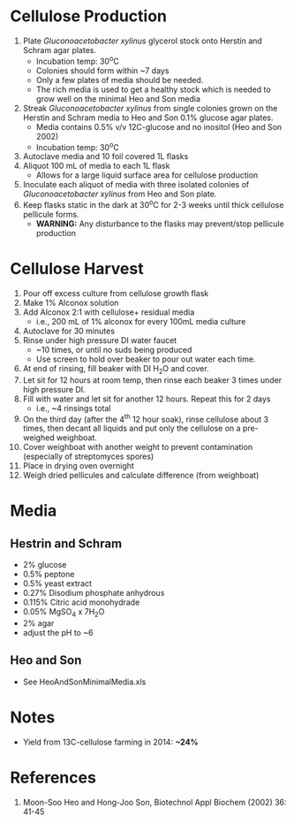 # Cellulose Production

1. Plate *Gluconoacetobacter xylinus* glycerol stock onto Herstin and Schram agar plates. 
	* Incubation temp: 30<sup>o</sup>C 
	* Colonies should form within ~7 days
	* Only a few plates of media should be needed.
	* The rich media is used to get a healthy stock which is needed to grow well on the
  minimal Heo and Son media
1. Streak *Gluconoacetobacter xylinus* from single colonies grown on the Herstin 
and Schram media to Heo and Son 0.1% glucose agar plates. 
	* Media contains 0.5% v/v 12C-glucose and no inositol (Heo and Son 2002)
	* Incubation temp: 30<sup>o</sup>C 
3. Autoclave media and 10 foil covered 1L flasks 
4. Aliquot 100 mL of media to each 1L flask
	* Allows for a large liquid surface area for cellulose production
5. Inoculate each aliquot of media with three isolated colonies of *Gluconoacetobacter
xylinus* from Heo and Son plate. 
6. Keep flasks static in the dark at 30<sup>o</sup>C for 2-3 weeks until thick cellulose 
pellicule forms. 
	* **WARNING:** Any disturbance to the flasks may prevent/stop pellicule production


# Cellulose Harvest

1. Pour off excess culture from cellulose growth flask
2. Make 1% Alconox solution
3. Add Alconox 2:1 with cellulose+ residual media 
	* i.e., 200 mL of 1% alconox for every 100mL media culture
4. Autoclave for 30 minutes
5. Rinse under high pressure DI water faucet 
	* ~10 times, or until no suds being produced
	* Use screen to hold over beaker to pour out water each time. 
6. At end of rinsing, fill beaker with DI H<sub>2</sub>O and cover. 
7. Let sit for 12 hours at room temp, then rinse each beaker 3 times under high pressure DI.
8. Fill with water and let sit for another 12 hours. Repeat this for 2 days 
	* i.e., ~4 rinsings total
9. On the third day (after the 4<sup>th</sup> 12 hour soak), rinse cellulose 
about 3 times, then decant all liquids and put only the cellulose on a pre-weighed weighboat. 
10. Cover weighboat with another weight to prevent contamination 
(especially of streptomyces spores)
11. Place in drying oven overnight
12. Weigh dried pellicules and calculate difference (from weighboat)



# Media

## Hestrin and Schram 

* 2% glucose
* 0.5% peptone
* 0.5% yeast extract
* 0.27% Disodium phosphate anhydrous
* 0.115% Citric acid monohydrade
* 0.05% MgSO<sub>4</sub> x 7H<sub>2</sub>O
* 2% agar
* adjust the pH to ~6


## Heo and Son

* See HeoAndSonMinimalMedia.xls


# Notes

* Yield from 13C-cellulose farming in 2014: __~24%__


# References

1. Moon-Soo Heo and Hong-Joo Son, Biotechnol Appl Biochem (2002) 36: 41-45

